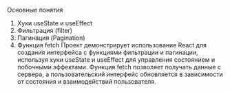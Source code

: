 Основные понятия
1. Хуки useState и useEffect
2. Фильтрация (filter)
1. Пагинация (Pagination)
4. Функция fetch
Проект демонстрирует использование React для создания интерфейса с функциями фильтрации и пагинации, используя хуки useState и useEffect для управления состоянием и побочными эффектами. Функция fetch позволяет получать данные с сервера, а пользовательский интерфейс обновляется в зависимости от состояния и взаимодействий пользователя.